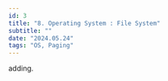 ```yaml
---
id: 3
title: "8. Operating System : File System"
subtitle: ""
date: "2024.05.24"
tags: "OS, Paging"
---
```


adding.